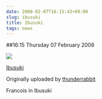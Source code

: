 ```yaml
---
date: 2008-02-07T16:15:43+09:00
slug: ibusuki
title: Ibusuki
tags: news
---
```


##16:15 Thursday 07 February 2008


 [![](http://farm3.static.flickr.com/2257/2247517653_1a673112d6.jpg)](http://www.flickr.com/photos/thunderrabbit/2247517653/)
   

 
  [Ibusuki](http://www.flickr.com/photos/thunderrabbit/2247517653/)
    

  Originally uploaded by [thunderrabbit](http://www.flickr.com/people/thunderrabbit/)
 



Francois in Ibusuki
  

